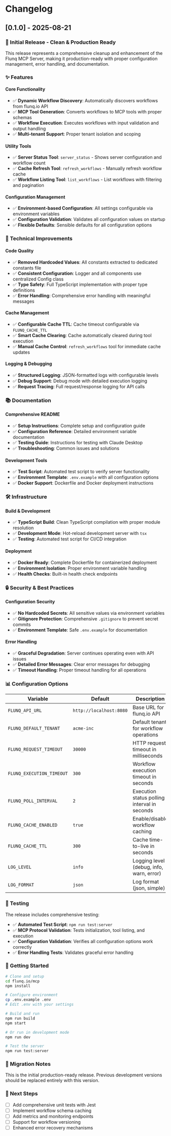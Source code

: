# Changelog

## [0.1.0] - 2025-08-21

### 🎉 Initial Release - Clean & Production Ready

This release represents a comprehensive cleanup and enhancement of the Flunq MCP Server, making it production-ready with proper configuration management, error handling, and documentation.

### ✨ Features

#### **Core Functionality**
- ✅ **Dynamic Workflow Discovery**: Automatically discovers workflows from flunq.io API
- ✅ **MCP Tool Generation**: Converts workflows to MCP tools with proper schemas
- ✅ **Workflow Execution**: Executes workflows with input validation and output handling
- ✅ **Multi-tenant Support**: Proper tenant isolation and scoping

#### **Utility Tools**
- ✅ **Server Status Tool**: `server_status` - Shows server configuration and workflow count
- ✅ **Cache Refresh Tool**: `refresh_workflows` - Manually refresh workflow cache
- ✅ **Workflow Listing Tool**: `list_workflows` - List workflows with filtering and pagination

#### **Configuration Management**
- ✅ **Environment-based Configuration**: All settings configurable via environment variables
- ✅ **Configuration Validation**: Validates all configuration values on startup
- ✅ **Flexible Defaults**: Sensible defaults for all configuration options

### 🔧 Technical Improvements

#### **Code Quality**
- ✅ **Removed Hardcoded Values**: All constants extracted to dedicated constants file
- ✅ **Consistent Configuration**: Logger and all components use centralized Config class
- ✅ **Type Safety**: Full TypeScript implementation with proper type definitions
- ✅ **Error Handling**: Comprehensive error handling with meaningful messages

#### **Cache Management**
- ✅ **Configurable Cache TTL**: Cache timeout configurable via `FLUNQ_CACHE_TTL`
- ✅ **Smart Cache Clearing**: Cache automatically cleared during tool execution
- ✅ **Manual Cache Control**: `refresh_workflows` tool for immediate cache updates

#### **Logging & Debugging**
- ✅ **Structured Logging**: JSON-formatted logs with configurable levels
- ✅ **Debug Support**: Debug mode with detailed execution logging
- ✅ **Request Tracing**: Full request/response logging for API calls

### 📚 Documentation

#### **Comprehensive README**
- ✅ **Setup Instructions**: Complete setup and configuration guide
- ✅ **Configuration Reference**: Detailed environment variable documentation
- ✅ **Testing Guide**: Instructions for testing with Claude Desktop
- ✅ **Troubleshooting**: Common issues and solutions

#### **Development Tools**
- ✅ **Test Script**: Automated test script to verify server functionality
- ✅ **Environment Template**: `.env.example` with all configuration options
- ✅ **Docker Support**: Dockerfile and Docker deployment instructions

### 🛠️ Infrastructure

#### **Build & Development**
- ✅ **TypeScript Build**: Clean TypeScript compilation with proper module resolution
- ✅ **Development Mode**: Hot-reload development server with `tsx`
- ✅ **Testing**: Automated test script for CI/CD integration

#### **Deployment**
- ✅ **Docker Ready**: Complete Dockerfile for containerized deployment
- ✅ **Environment Isolation**: Proper environment variable handling
- ✅ **Health Checks**: Built-in health check endpoints

### 🔒 Security & Best Practices

#### **Configuration Security**
- ✅ **No Hardcoded Secrets**: All sensitive values via environment variables
- ✅ **Gitignore Protection**: Comprehensive `.gitignore` to prevent secret commits
- ✅ **Environment Template**: Safe `.env.example` for documentation

#### **Error Handling**
- ✅ **Graceful Degradation**: Server continues operating even with API issues
- ✅ **Detailed Error Messages**: Clear error messages for debugging
- ✅ **Timeout Handling**: Proper timeout handling for all operations

### 📊 Configuration Options

| Variable | Default | Description |
|----------|---------|-------------|
| `FLUNQ_API_URL` | `http://localhost:8080` | Base URL for flunq.io API |
| `FLUNQ_DEFAULT_TENANT` | `acme-inc` | Default tenant for workflow operations |
| `FLUNQ_REQUEST_TIMEOUT` | `30000` | HTTP request timeout in milliseconds |
| `FLUNQ_EXECUTION_TIMEOUT` | `300` | Workflow execution timeout in seconds |
| `FLUNQ_POLL_INTERVAL` | `2` | Execution status polling interval in seconds |
| `FLUNQ_CACHE_ENABLED` | `true` | Enable/disable workflow caching |
| `FLUNQ_CACHE_TTL` | `300` | Cache time-to-live in seconds |
| `LOG_LEVEL` | `info` | Logging level (debug, info, warn, error) |
| `LOG_FORMAT` | `json` | Log format (json, simple) |

### 🧪 Testing

The release includes comprehensive testing:
- ✅ **Automated Test Script**: `npm run test:server`
- ✅ **MCP Protocol Validation**: Tests initialization, tool listing, and execution
- ✅ **Configuration Validation**: Verifies all configuration options work correctly
- ✅ **Error Handling Tests**: Validates graceful error handling

### 🚀 Getting Started

```bash
# Clone and setup
cd flunq.io/mcp
npm install

# Configure environment
cp .env.example .env
# Edit .env with your settings

# Build and run
npm run build
npm start

# Or run in development mode
npm run dev

# Test the server
npm run test:server
```

### 🔄 Migration Notes

This is the initial production-ready release. Previous development versions should be replaced entirely with this version.

### 🎯 Next Steps

- [ ] Add comprehensive unit tests with Jest
- [ ] Implement workflow schema caching
- [ ] Add metrics and monitoring endpoints
- [ ] Support for workflow versioning
- [ ] Enhanced error recovery mechanisms

